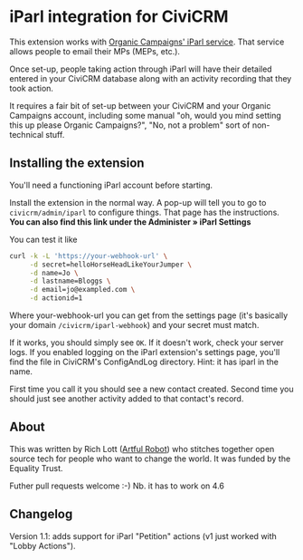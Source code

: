 # iParl integration for CiviCRM

This extension works with [Organic Campaigns' iParl service](http://www.organiccampaigns.com/). That service allows people to email their MPs (MEPs, etc.).

Once set-up, people taking action through iParl will have their detailed entered
in your CiviCRM database along with an activity recording that they took action.

It requires a fair bit of set-up between your CiviCRM and your Organic Campaigns
account, including some manual "oh, would you mind setting this up please
Organic Campaigns?", "No, not a problem" sort of non-technical stuff.

## Installing the extension

You'll need a functioning iParl account before starting.

Install the extension in the normal way. A pop-up will tell you to go to
`civicrm/admin/iparl` to configure things. That page has the instructions.
**You can also find this link under the Administer » iParl Settings**

You can test it like
```sh
curl -k -L 'https://your-webhook-url' \
     -d secret=helloHorseHeadLikeYourJumper \
     -d name=Jo \
     -d lastname=Bloggs \
     -d email=jo@exampled.com \
     -d actionid=1
```

Where your-webhook-url you can get from the settings page (it's basically your
domain `/civicrm/iparl-webhook`) and your secret must match.

If it works, you should simply see `OK`. If it doesn't work, check your server
logs. If you enabled logging on the iParl extension's settings page, you'll find
the file in CiviCRM's ConfigAndLog directory. Hint: it has iparl in the name.

First time you call it you should see a new contact created. Second time you
should just see another activity added to that contact's record.

## About

This was written by Rich Lott ([Artful Robot](https://artfulrobot.uk)) who
stitches together open source tech for people who want to change the world. It
was funded by the Equality Trust.

Futher pull requests welcome :-) Nb. it has to work on 4.6

## Changelog

Version 1.1: adds support for iParl "Petition" actions (v1 just worked with
"Lobby Actions").
